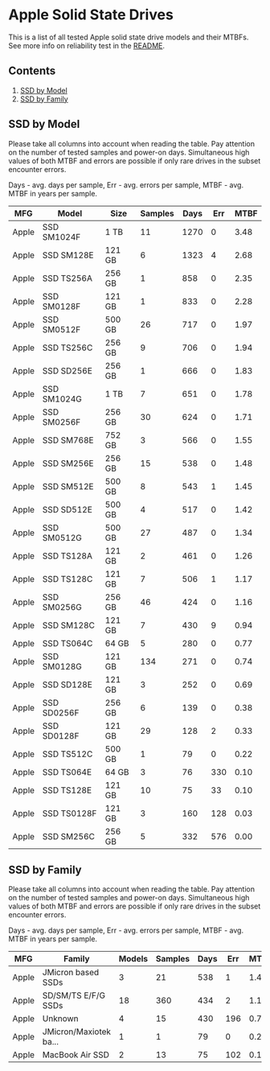 Apple Solid State Drives
========================

This is a list of all tested Apple solid state drive models and their MTBFs. See
more info on reliability test in the [README](https://github.com/linuxhw/SMART).

Contents
--------

1. [ SSD by Model  ](#ssd-by-model)
2. [ SSD by Family ](#ssd-by-family)

SSD by Model
------------

Please take all columns into account when reading the table. Pay attention on the
number of tested samples and power-on days. Simultaneous high values of both MTBF
and errors are possible if only rare drives in the subset encounter errors.

Days - avg. days per sample,
Err  - avg. errors per sample,
MTBF - avg. MTBF in years per sample.

| MFG       | Model              | Size   | Samples | Days  | Err   | MTBF |
|-----------|--------------------|--------|---------|-------|-------|------|
| Apple     | SSD SM1024F        | 1 TB   | 11      | 1270  | 0     | 3.48   |
| Apple     | SSD SM128E         | 121 GB | 6       | 1323  | 4     | 2.68   |
| Apple     | SSD TS256A         | 256 GB | 1       | 858   | 0     | 2.35   |
| Apple     | SSD SM0128F        | 121 GB | 1       | 833   | 0     | 2.28   |
| Apple     | SSD SM0512F        | 500 GB | 26      | 717   | 0     | 1.97   |
| Apple     | SSD TS256C         | 256 GB | 9       | 706   | 0     | 1.94   |
| Apple     | SSD SD256E         | 256 GB | 1       | 666   | 0     | 1.83   |
| Apple     | SSD SM1024G        | 1 TB   | 7       | 651   | 0     | 1.78   |
| Apple     | SSD SM0256F        | 256 GB | 30      | 624   | 0     | 1.71   |
| Apple     | SSD SM768E         | 752 GB | 3       | 566   | 0     | 1.55   |
| Apple     | SSD SM256E         | 256 GB | 15      | 538   | 0     | 1.48   |
| Apple     | SSD SM512E         | 500 GB | 8       | 543   | 1     | 1.45   |
| Apple     | SSD SD512E         | 500 GB | 4       | 517   | 0     | 1.42   |
| Apple     | SSD SM0512G        | 500 GB | 27      | 487   | 0     | 1.34   |
| Apple     | SSD TS128A         | 121 GB | 2       | 461   | 0     | 1.26   |
| Apple     | SSD TS128C         | 121 GB | 7       | 506   | 1     | 1.17   |
| Apple     | SSD SM0256G        | 256 GB | 46      | 424   | 0     | 1.16   |
| Apple     | SSD SM128C         | 121 GB | 7       | 430   | 9     | 0.94   |
| Apple     | SSD TS064C         | 64 GB  | 5       | 280   | 0     | 0.77   |
| Apple     | SSD SM0128G        | 121 GB | 134     | 271   | 0     | 0.74   |
| Apple     | SSD SD128E         | 121 GB | 3       | 252   | 0     | 0.69   |
| Apple     | SSD SD0256F        | 256 GB | 6       | 139   | 0     | 0.38   |
| Apple     | SSD SD0128F        | 121 GB | 29      | 128   | 2     | 0.33   |
| Apple     | SSD TS512C         | 500 GB | 1       | 79    | 0     | 0.22   |
| Apple     | SSD TS064E         | 64 GB  | 3       | 76    | 330   | 0.10   |
| Apple     | SSD TS128E         | 121 GB | 10      | 75    | 33    | 0.10   |
| Apple     | SSD TS0128F        | 121 GB | 3       | 160   | 128   | 0.03   |
| Apple     | SSD SM256C         | 256 GB | 5       | 332   | 576   | 0.00   |

SSD by Family
-------------

Please take all columns into account when reading the table. Pay attention on the
number of tested samples and power-on days. Simultaneous high values of both MTBF
and errors are possible if only rare drives in the subset encounter errors.

Days - avg. days per sample,
Err  - avg. errors per sample,
MTBF - avg. MTBF in years per sample.

| MFG       | Family                 | Models | Samples | Days  | Err   | MTBF |
|-----------|------------------------|--------|---------|-------|-------|------|
| Apple     | JMicron based SSDs     | 3      | 21      | 538   | 1     | 1.40   |
| Apple     | SD/SM/TS E/F/G SSDs    | 18     | 360     | 434   | 2     | 1.17   |
| Apple     | Unknown                | 4      | 15      | 430   | 196   | 0.77   |
| Apple     | JMicron/Maxiotek ba... | 1      | 1       | 79    | 0     | 0.22   |
| Apple     | MacBook Air SSD        | 2      | 13      | 75    | 102   | 0.10   |
